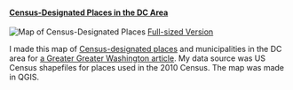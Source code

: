 #### [Census-Designated Places in the DC Area](SampleProject/CDPs)

![Map of Census-Designated Places](CDP-map.gif)
[Full-sized Version](CDP-map.gif)

I made this map of [Census-designated places](https://en.wikipedia.org/wiki/Census-designated_place) and municipalities in the DC area for [a Greater Greater Washington article](https://ggwash.org/view/63487/where-you-live-is-important-but-around-here-its-not-that-easy-to-define).  My data source was US Census shapefiles for places used in the 2010 Census.  The map was made in QGIS.
